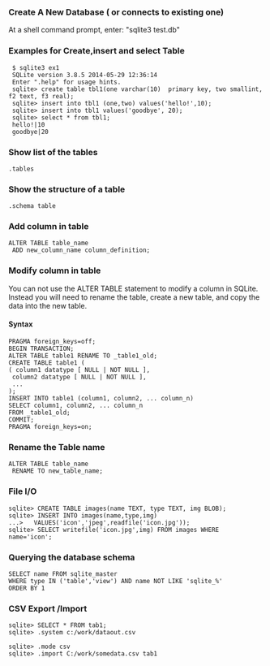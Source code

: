 ### Create A New Database ( or connects to existing one)
 At a shell command prompt, enter: "sqlite3 test.db"

### Examples for Create,insert and select Table
     $ sqlite3 ex1 
     SQLite version 3.8.5 2014-05-29 12:36:14 
     Enter ".help" for usage hints. 
     sqlite> create table tbl1(one varchar(10)  primary key, two smallint, f2 text, f3 real); 
     sqlite> insert into tbl1 (one,two) values('hello!',10); 
     sqlite> insert into tbl1 values('goodbye', 20); 
     sqlite> select * from tbl1; 
     hello!|10 
     goodbye|20 
### Show list of the tables
    .tables
### Show the structure of a table
    .schema table
### Add column in table
    ALTER TABLE table_name
     ADD new_column_name column_definition;
### Modify column in table
  You can not use the ALTER TABLE statement to modify a column in SQLite. 
  Instead you will need to rename the table, create a new table, and copy the data into the new table.
#### Syntax
    PRAGMA foreign_keys=off;
    BEGIN TRANSACTION;
    ALTER TABLE table1 RENAME TO _table1_old;
    CREATE TABLE table1 (
    ( column1 datatype [ NULL | NOT NULL ],
     column2 datatype [ NULL | NOT NULL ],
     ...
    );
    INSERT INTO table1 (column1, column2, ... column_n)
    SELECT column1, column2, ... column_n
    FROM _table1_old;
    COMMIT;
    PRAGMA foreign_keys=on;
### Rename the Table name
    ALTER TABLE table_name
     RENAME TO new_table_name;
### File I/O
    sqlite> CREATE TABLE images(name TEXT, type TEXT, img BLOB); 
    sqlite> INSERT INTO images(name,type,img) 
    ...>   VALUES('icon','jpeg',readfile('icon.jpg')); 
    sqlite> SELECT writefile('icon.jpg',img) FROM images WHERE name='icon'; 
### Querying the database schema
    SELECT name FROM sqlite_master 
    WHERE type IN ('table','view') AND name NOT LIKE 'sqlite_%'
    ORDER BY 1
### CSV Export /Import
    sqlite> SELECT * FROM tab1;
    sqlite> .system c:/work/dataout.csv 
    
    sqlite> .mode csv
    sqlite> .import C:/work/somedata.csv tab1

